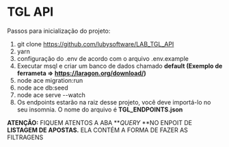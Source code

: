 # TGL API

Passos para inicialização do projeto:

1. git clone https://github.com/lubysoftware/LAB_TGL_API
2. yarn
3. configuração do .env de acordo com o arquivo .env.example
4. Executar msql e criar um banco de dados chamado **default (Exemplo de ferrameta => https://laragon.org/download/)**
5. node ace migration:run
6. node ace db:seed
7. node ace serve --watch
8. Os endpoints estarão na raiz desse projeto, você deve importá-lo no seu insomnia. O nome do arquivo é **TGL_ENDPOINTS.json**

**ATENÇÃO:** FIQUEM ATENTOS A ABA **_QUERY_ **NO ENPOIT DE **LISTAGEM DE APOSTAS.** ELA CONTÉM A FORMA DE FAZER AS FILTRAGENS
